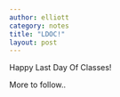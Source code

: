 ```yaml
---
author: elliott
category: notes
title: "LDOC!"
layout: post
---
```


Happy Last Day Of Classes!

More to follow..

<!--
# Q & A

* Final count: Who needs a make-up for the final presentation?
* 30 minute office hours slots: email me to schedule a Google hangout
* A note on using code & attribution. **See me** with questions or concerns.
* Data people: Pygal + bokeh in Trinket
* Turtle people: recursive screen.ontimer for 'autonomous' elements

# Thank You!

As I said on the first day of class, I love teaching, and you've been a great group who's worked hard and learned a lot over a very short period.   Thanks for a great summer session!

Please keep in touch on various social media.  I use Twitter the most.  Drop me a line if I can help or you've got a fun
update to share: eah13@mac.com

# Stay involved!

- Meetups & open source contributions are a great way to stay motivated and stay inspired
- RE Meetups: believe in the strength of weak ties!  When you show up a second or third time you'll be amazed at how much easier it is to break the ice.
- There are tons of great nonprofits doing good work for kids- share what you know!
- [Kickstarters like this one](https://www.kickstarter.com/projects/lesbianswhotech/the-lesbians-who-techs-edie-windsor-coding-scholar) are
a direct way to improve diversity in our field.
- Be an ally for an underrepresented group!
- Think about how wider events like NC HB2 [impact our field](http://www.exitevent.com/article/why-trinket-against-north-carolina-hb2-160425).  Like a program, our field is yours; make it what you want it to be!

# Keep silshacking!

Paul Graham has written that the way to win at startups is the same as the way to not losing - [Don't Die](http://www.paulgraham.com/die.html).  In
other words, the main criterion of success is whether you keep going.  I think this is exactly analogous to success - whatever that means to you-
in programming.  You win the same way you avoid losing: keep going.

I've tried to make this class a safe and encouraging space for you to try lots of things and get messy.  The real world isn't a lot different
except you'll find spaces that will be more or less encouraging and, hopefully, over time, things get a little less messy.  But it's still just humans and code.

Just know that whatever role you want programming to play in your career, you can get there if you keep going.  Things get way easier
after liftoff, when your rate of learning becomes exponential.  But regardless of your trajectory, you've found problem solving skills and
attitudes, along with a significant knowledge of Python, that have equipped you to get out there and do real things.  The Final and all
the apps you've made are proof enough of that.

# Project Updates

Last one of the semester.  Make it count!  You should have most of the functionality of your project done and be working on stretch goals or
perfecting the details.  If you're not, use your group to make sure you've got a plan to catch up!


## Turtle Groups & Pairs

```
Group 1
lisetted : samsr31 : nurahill
kmorbitzer : grassycheetah94
Group 2
chall12 : chausuble
brianpugsley : Ibbi2010
```

# Data Groups & Pairs

```
Group 1
anusha-suresh : zman7895 : jpanken
abaker8 : alexreher
Group 2
jbfelder : businessowl
neatoskeeto : nvola
```
-->